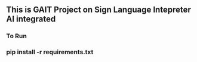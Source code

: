 ## This is GAIT Project on Sign Language Intepreter AI integrated

### To Run

### pip install -r requirements.txt


